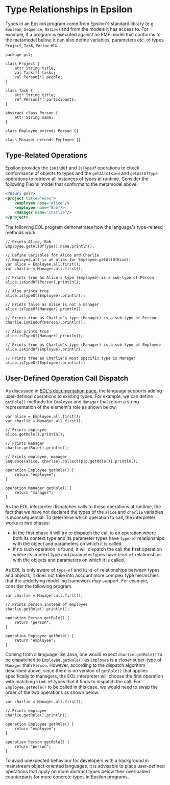 # Type Relationships in Epsilon

Types in an Epsilon program come from Epsilon's standard library (e.g. `Boolean`, `Sequence`, `Native`) and from the models it has access to. For example, if a program is executed against an EMF model that conforms to the metamodel below, it can also define variables, parameters etc. of types `Project`, `Task`, `Person` etc.

```emf
package psl;

class Project {
	attr String title;
	val Task[*] tasks;
	val Person[*] people;
}

class Task {
	attr String title;
	ref Person[*] participants;
}

abstract class Person {
	attr String name;
}

class Employee extends Person {}

class Manager extends Employee {}
```

## Type-Related Operations

Epsilon provides the `isKindOf` and `isTypeOf` operations to check conformance of objects to types and the `getAllOfKind` and `getAllOfType` operations to retrieve all instances of types at runtime. Consider the following Flexmi model that conforms to the metamodel above.

```xml
<?nsuri psl?>
<project title="Acme">
	<employee name="Alice"/>
	<employee name="Bob"/>
	<manager name="Charlie"/>
</project>
```

The following EOL program demonstrates how the language's type-related methods work.

```eol
// Prints Alice, Bob
Employee.getAllOfType().name.println();

// Define variables for Alice and Charlie
// Employee.all is an alias for Employee.getAllOfKind()
var alice = Employee.all.first();
var charlie = Manager.all.first();

// Prints true as Alice's type (Employee) is a sub-type of Person
alice.isKindOf(Person).println();

// Also prints true
alice.isTypeOf(Employee).println();

// Prints false as Alice is not a manager
alice.isTypeOf(Manager).println();

// Prints true as Charlie's type (Manager) is a sub-type of Person
charlie.isKindOf(Person).println();

// Also prints true
alice.isTypeOf(Manager).println();

// Prints true as Charlie's type (Manager) is a sub-type of Employee
alice.isKindOf(Employee).println();

// Prints true as Charlie's most specific type is Manager
alice.isTypeOf(Employee).println();
```

## User-Defined Operation Call Dispatch

As discussed in [EOL's documentation page](../eol.md#user-defined-operations), the language supports adding user-defined operations to existing types. For example, we can define `getRole()` methods for `Employee` and `Manager` that return a string representation of the element's role as shown below.

```eol
var alice = Employee.all.first();
var charlie = Manager.all.first();

// Prints employee
alice.getRole().println();

// Prints manager
charlie.getRole().println();

// Prints employee, manager
Sequence{alice, charlie}.collect(p|p.getRole()).println();

operation Employee getRole() {
    return "employee";
}

operation Manager getRole() {
    return "manager";
}
```

As the EOL interpreter dispatches calls to these operations at runtime, the fact that we have not declared the types of the `alice` and `charlie` variables is inconsequential. To determine which operation to call, the interpreter works in two phases:

- In the first phase it will try to dispatch the call to an operation where both its context type and its parameter types have `type-of` relationships with the object and parameters on which it is called.
- If no such operation is found, it will dispatch the call the **first** operation where its context type and parameter types have `kind-of` relationships with the objects and parameters on which it is called.

As EOL is only aware of `type-of` and `kind-of` relationships between types and objects, it does not take into account more complex type hierarchies that the underlying modelling framework may support. For example, consider the following program.

```eol
var charlie = Manager.all.first();

// Prints person instead of employee
charlie.getRole().println();

operation Person getRole() {
    return "person";
}

operation Employee getRole() {
    return "employee";
}
```

Coming from a language like Java, one would expect `charlie.getRole()` to be dispatched to `Employee.getRole()` as `Employee` is a *closer* super-type of `Manager` than `Person`. However, according to the dispatch algorithm described above, since there is no version of `getRole()` that applies specifically to managers, the EOL interpreter will choose the first operation with matching `kind-of` types that it finds to dispatch the call. For `Employee.getRole()` to be called in this case, we would need to swap the order of the two operations as shown below.

```eol
var charlie = Manager.all.first();

// Prints employee
charlie.getRole().println();

operation Employee getRole() {
    return "employee";
}

operation Person getRole() {
    return "person";
}
```

To avoid unexpected behaviour for developers with a background in mainstream object-oriented languages, it is advisable to place user-defined operations that apply on more abstract types below their overloaded counterparts for more concrete types in Epsilon programs.
